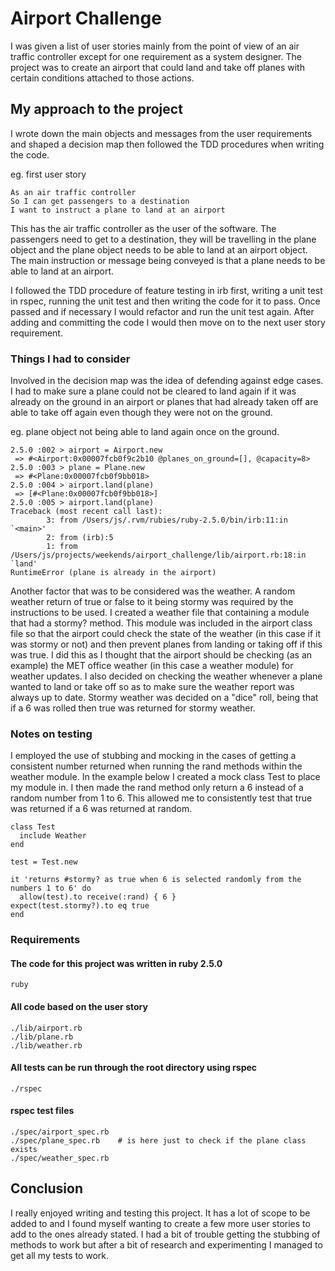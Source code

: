 # Airport Challenge

I was given a list of user stories mainly from the point of view of an air traffic controller except for one requirement as a system designer. The project was to create an airport that could land and take off planes with certain conditions attached to those actions.

## My approach to the project
I wrote down the main objects and messages from the user requirements and shaped a decision map then followed the TDD procedures when writing the code.

eg. first user story
```
As an air traffic controller
So I can get passengers to a destination
I want to instruct a plane to land at an airport
```
This has the air traffic controller as the user of the software. The passengers need to get to a destination, they will be travelling in the plane object and the plane object needs to be able to land at an airport object. The main instruction or message being conveyed is that a plane needs to be able to land at an airport.

I followed the TDD procedure of feature testing in irb first, writing a unit test in rspec, running the unit test and then writing the code for it to pass. Once passed and if necessary I would refactor and run the unit test again. After adding and committing the code I would then move on to the next user story requirement.

### Things I had to consider
Involved in the decision map was the idea of defending against edge cases. I had to make sure a plane could not be cleared to land again if it was already on the ground in an airport or planes that had already taken off are able to take off again even though they were not on the ground.

eg. plane object not being able to land again once on the ground.
```
2.5.0 :002 > airport = Airport.new
 => #<Airport:0x00007fcb0f9c2b10 @planes_on_ground=[], @capacity=8>
2.5.0 :003 > plane = Plane.new
 => #<Plane:0x00007fcb0f9bb018>
2.5.0 :004 > airport.land(plane)
 => [#<Plane:0x00007fcb0f9bb018>]
2.5.0 :005 > airport.land(plane)
Traceback (most recent call last):
        3: from /Users/js/.rvm/rubies/ruby-2.5.0/bin/irb:11:in `<main>'
        2: from (irb):5
        1: from /Users/js/projects/weekends/airport_challenge/lib/airport.rb:18:in `land'
RuntimeError (plane is already in the airport)
```

Another factor that was to be considered was the weather. A random weather return of true or false to it being stormy was required by the instructions to be used. I created a weather file that containing a module that had a stormy? method. This module was included in the airport class file so that the airport could check the state of the weather (in this case if it was stormy or not) and then prevent planes from landing or taking off if this was true. I did this as I thought that the airport should be checking (as an example) the MET office weather (in this case a weather module) for weather updates. I also decided on checking the weather whenever a plane wanted to land or take off so as to make sure the weather report was always up to date. Stormy weather was decided on a "dice" roll, being that if a 6 was rolled then true was returned for stormy weather.

### Notes on testing
I employed the use of stubbing and mocking in the cases of getting a consistent number returned when running the rand methods within the weather module. In the example below I created a mock class Test to place my module in. I then made the rand method only return a 6 instead of a random number from 1 to 6. This allowed me to consistently test that true was returned if a 6 was returned at random.

    class Test
      include Weather
    end

    test = Test.new

    it 'returns #stormy? as true when 6 is selected randomly from the numbers 1 to 6' do
      allow(test).to receive(:rand) { 6 }
    expect(test.stormy?).to eq true
    end


### Requirements

#### The code for this project was written in ruby 2.5.0

    ruby


#### All code based on the user story

    ./lib/airport.rb
    ./lib/plane.rb
    ./lib/weather.rb


#### All tests can be run through the root directory using rspec

    ./rspec


#### rspec test files

    ./spec/airport_spec.rb
    ./spec/plane_spec.rb    # is here just to check if the plane class exists
    ./spec/weather_spec.rb


## Conclusion

I really enjoyed writing and testing this project. It has a lot of scope to be added to and I found myself wanting to create a few more user stories to add to the ones already stated. I had a bit of trouble getting the stubbing of methods to work but after a bit of research and experimenting I managed to get all my tests to work.
